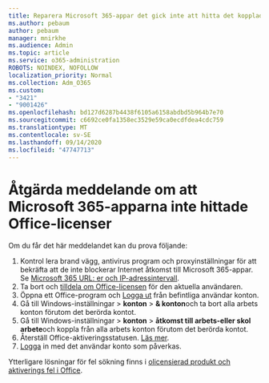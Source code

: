 ```yaml
---
title: Reparera Microsoft 365-appar det gick inte att hitta det kopplade meddelandet för Office-licenser
ms.author: pebaum
author: pebaum
manager: mnirkhe
ms.audience: Admin
ms.topic: article
ms.service: o365-administration
ROBOTS: NOINDEX, NOFOLLOW
localization_priority: Normal
ms.collection: Adm_O365
ms.custom:
- "3421"
- "9001426"
ms.openlocfilehash: bd127d6287b4438f6105a6158abdbd5b964b7e70
ms.sourcegitcommit: c6692ce0fa1358ec3529e59ca0ecdfdea4cdc759
ms.translationtype: MT
ms.contentlocale: sv-SE
ms.lasthandoff: 09/14/2020
ms.locfileid: "47747713"
---
```

# <a name="fixing-the-microsoft-365-apps-couldnt-find-office-licenses-associated-message"></a>Åtgärda meddelande om att Microsoft 365-apparna inte hittade Office-licenser

Om du får det här meddelandet kan du prova följande:

1. Kontrol lera brand vägg, antivirus program och proxyinställningar för att bekräfta att de inte blockerar Internet åtkomst till Microsoft 365-appar. Se [Microsoft 365 URL: er och IP-adressintervall](https://docs.microsoft.com/office365/enterprise/urls-and-ip-address-ranges).
2. Ta bort och [tilldela om Office-licensen](https://docs.microsoft.com/microsoft-365/admin/manage/assign-licenses-to-users) för den aktuella användaren. 
3. Öppna ett Office-program och [Logga ut](https://support.office.com/article/5a20dc11-47e9-4b6f-945d-478cb6d92071) från befintliga användar konton.
4. Gå till Windows-inställningar > **konton**  >  **& konton**och ta bort alla arbets konton förutom det berörda kontot.
5. Gå till Windows-inställningar > **konton**  >  **åtkomst till arbets-eller skol arbete**och koppla från alla arbets konton förutom det berörda kontot.
6. Återställ Office-aktiveringsstatusen. [Läs mer](https://docs.microsoft.com/office365/troubleshoot/activation/reset-office-365-proplus-activation-state).
7. [Logga](https://support.office.com/article/628ea040-f265-49de-b986-be09c3ebf8a9) in med det användar konto som påverkas.

Ytterligare lösningar för fel sökning finns i [olicensierad produkt och aktiverings fel i Office](https://support.office.com/Article/0d23d3c0-c19c-4b2f-9845-5344fedc4380).